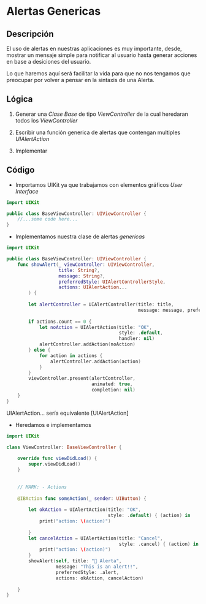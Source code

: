 Alertas Genericas
===

## Descripción

El uso de alertas en nuestras aplicaciones es muy importante, desde, mostrar un mensaje simple para notificar al usuario
hasta generar acciones en base a desiciones del usuario.

Lo que haremos aquí será facilitar la vida para que no nos tengamos que preocupar por volver a pensar en la sintaxis de una
Alerta.

## Lógica

1. Generar una *Clase Base* de tipo *ViewController* de la cual heredaran todos los *ViewController*

2. Escribir una función generica de alertas que contengan multiples *UIAlertAction*

3. Implementar

## Código

* Importamos UIKit ya que trabajamos con elementos gráficos *User Interface*

```swift
import UIKit

public class BaseViewController: UIViewController {
    //...some code here...
}
```
* Implementamos nuestra clase de alertas *genericas*

```swift
import UIKit

public class BaseViewController: UIViewController {
    func showAlert(_ viewController: UIViewController,
                   title: String?,
                   message: String?,
                   preferredStyle: UIAlertControllerStyle,
                   actions: UIAlertAction...
        ) {
        
        let alertController = UIAlertController(title: title,
                                                message: message, preferredStyle: preferredStyle)
        
        if actions.count == 0 {
            let noAction = UIAlertAction(title: "OK",
                                         style: .default,
                                         handler: nil)
            alertController.addAction(noAction)
        } else {
            for action in actions {
                alertController.addAction(action)
            }
        }
        viewController.present(alertController,
                               animated: true,
                               completion: nil)
    }
}

```

UIAlertAction... sería equivalente [UIAlertAction] 

* Heredamos e implementamos

```swift
import UIKit

class ViewController: BaseViewController {
    
    override func viewDidLoad() {
        super.viewDidLoad()
    }
    
    
    // MARK: - Actions
    
    @IBAction func someAction(_ sender: UIButton) {
        
        let okAction = UIAlertAction(title: "OK",
                                     style: .default) { (action) in
            print("action: \(action)")
            
        }
        let cancelAction = UIAlertAction(title: "Cancel",
                                         style: .cancel) { (action) in
            print("action: \(action)")
        }
        showAlert(self, title: "🚨 Alerta",
                  message: "This is an alert!!",
                  preferredStyle: .alert,
                  actions: okAction, cancelAction)
        
    }
}
```
